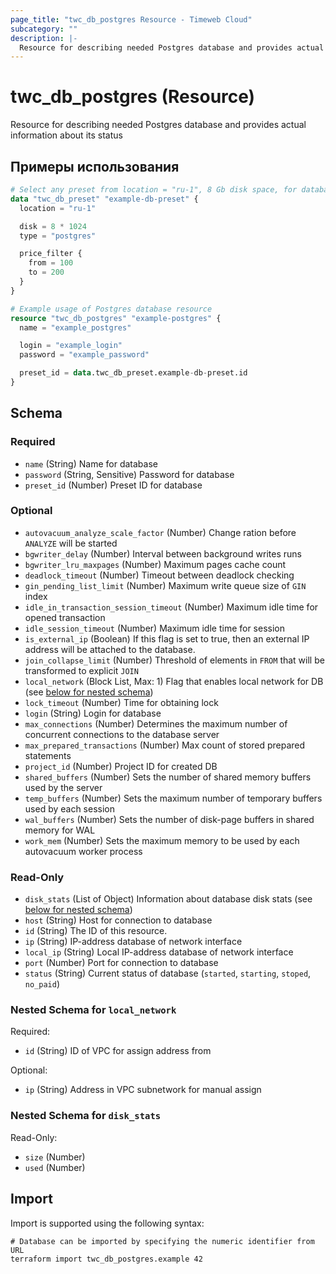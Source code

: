 ```yaml
---
page_title: "twc_db_postgres Resource - Timeweb Cloud"
subcategory: ""
description: |-
  Resource for describing needed Postgres database and provides actual information about its status
---
```


# twc_db_postgres (Resource)

Resource for describing needed Postgres database and provides actual information about its status

## Примеры использования

```terraform
# Select any preset from location = "ru-1", 8 Gb disk space, for database type `postgres`, with price between 100 and 200 RUB
data "twc_db_preset" "example-db-preset" {
  location = "ru-1"

  disk = 8 * 1024
  type = "postgres"

  price_filter {
    from = 100
    to = 200
  }
}

# Example usage of Postgres database resource
resource "twc_db_postgres" "example-postgres" {
  name = "example_postgres"

  login = "example_login"
  password = "example_password"

  preset_id = data.twc_db_preset.example-db-preset.id
}
```
<!-- schema generated by tfplugindocs -->
## Schema

### Required

- `name` (String) Name for database
- `password` (String, Sensitive) Password for database
- `preset_id` (Number) Preset ID for database

### Optional

- `autovacuum_analyze_scale_factor` (Number) Change ration before `ANALYZE` will be started
- `bgwriter_delay` (Number) Interval between background writes runs
- `bgwriter_lru_maxpages` (Number) Maximum pages cache count
- `deadlock_timeout` (Number) Timeout between deadlock checking
- `gin_pending_list_limit` (Number) Maximum write queue size of `GIN` index
- `idle_in_transaction_session_timeout` (Number) Maximum idle time for opened transaction
- `idle_session_timeout` (Number) Maximum idle time for session
- `is_external_ip` (Boolean) If this flag is set to true, then an external IP address will be attached to the database.
- `join_collapse_limit` (Number) Threshold of elements in `FROM` that will be transformed to explicit `JOIN`
- `local_network` (Block List, Max: 1) Flag that enables local network for DB (see [below for nested schema](#nestedblock--local_network))
- `lock_timeout` (Number) Time for obtaining lock
- `login` (String) Login for database
- `max_connections` (Number) Determines the maximum number of concurrent connections to the database server
- `max_prepared_transactions` (Number) Max count of stored prepared statements
- `project_id` (Number) Project ID for created DB
- `shared_buffers` (Number) Sets the number of shared memory buffers used by the server
- `temp_buffers` (Number) Sets the maximum number of temporary buffers used by each session
- `wal_buffers` (Number) Sets the number of disk-page buffers in shared memory for WAL
- `work_mem` (Number) Sets the maximum memory to be used by each autovacuum worker process

### Read-Only

- `disk_stats` (List of Object) Information about database disk stats (see [below for nested schema](#nestedatt--disk_stats))
- `host` (String) Host for connection to database
- `id` (String) The ID of this resource.
- `ip` (String) IP-address database of network interface
- `local_ip` (String) Local IP-address database of network interface
- `port` (Number) Port for connection to database
- `status` (String) Current status of database (`started`, `starting`, `stoped`, `no_paid`)

<a id="nestedblock--local_network"></a>
### Nested Schema for `local_network`

Required:

- `id` (String) ID of VPC for assign address from

Optional:

- `ip` (String) Address in VPC subnetwork for manual assign


<a id="nestedatt--disk_stats"></a>
### Nested Schema for `disk_stats`

Read-Only:

- `size` (Number)
- `used` (Number)

## Import

Import is supported using the following syntax:

```shell
# Database can be imported by specifying the numeric identifier from URL
terraform import twc_db_postgres.example 42
```
